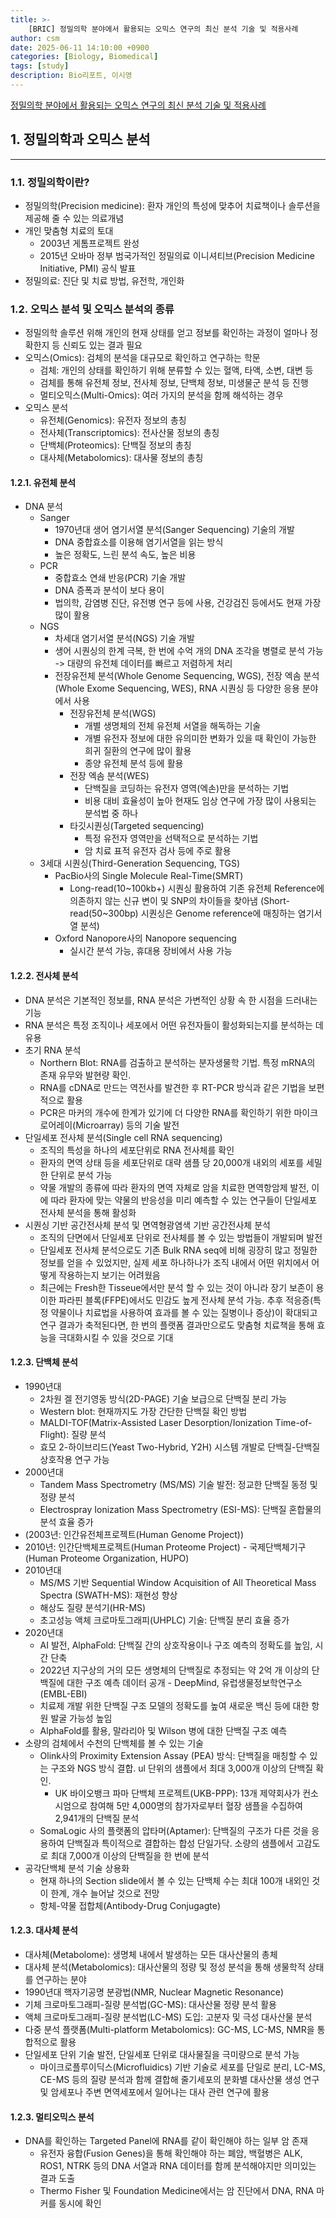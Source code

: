 ```yaml
---
title: >-
    [BRIC] 정밀의학 분야에서 활용되는 오믹스 연구의 최신 분석 기술 및 적용사례
author: csm
date: 2025-06-11 14:10:00 +0900
categories: [Biology, Biomedical]
tags: [study]
description: Bio리포트, 이시영
---
```


[정밀의학 분야에서 활용되는 오믹스 연구의 최신 분석 기술 및 적용사례](https://www.ibric.org/s.do?HiiOqtvzfG)

## 1. 정밀의학과 오믹스 분석
---
### 1.1. 정밀의학이란?
- 정밀의학(Precision medicine): 환자 개인의 특성에 맞추어 치료책이나 솔루션을 제공해 줄 수 있는 의료개념
- 개인 맞춤형 치료의 토대
    - 2003년 게톰프로젝트 완성
    - 2015년 오바마 정부 범국가적인 정밀의료 이니셔티브(Precision Medicine Initiative, PMI) 공식 발표
- 정밀의료: 진단 및 치료 방법, 유전학, 개인화

### 1.2. 오믹스 분석 및 오믹스 분석의 종류
- 정밀의학 솔루션 위해 개인의 현재 상태를 얻고 정보를 확인하는 과정이 얼마나 정확한지 등 신뢰도 있는 결과 필요
- 오믹스(Omics): 검체의 분석을 대규모로 확인하고 연구하는 학문
    - 검체: 개인의 상태를 확인하기 위해 분류할 수 있는 혈액, 타액, 소변, 대변 등
    - 검체를 통해 유전체 정보, 전사체 정보, 단백체 정보, 미생물군 분석 등 진행
    - 멀티오믹스(Multi-Omics): 여러 가지의 분석을 함께 해석하는 경우
- 오믹스 분석
    - 유전체(Genomics): 유전자 정보의 총칭
    - 전사체(Transcriptomics): 전사산물 정보의 총칭
    - 단백체(Proteomics): 단백질 정보의 총칭
    - 대사체(Metabolomics): 대사물 정보의 총칭

#### 1.2.1. 유전체 분석
- DNA 분석
    - Sanger
        - 1970년대 생어 염기서열 분석(Sanger Sequencing) 기술의 개발
        - DNA 중합효소를 이용해 염기서열을 읽는 방식
        - 높은 정확도, 느린 분석 속도, 높은 비용
    - PCR
        - 중합효소 연쇄 반응(PCR) 기술 개발
        - DNA 증폭과 분석이 보다 용이
        - 법의학, 감염병 진단, 유전병 연구 등에 사용, 건강검진 등에서도 현재 가장 많이 활용
    - NGS
        - 차세대 염기서열 분석(NGS) 기술 개발
        - 생어 시퀀싱의 한계 극복, 한 번에 수억 개의 DNA 조각을 병렬로 분석 가능 -> 대량의 유전체 데이터를 빠르고 저렴하게 처리
        - 전장유전체 분석(Whole Genome Sequencing, WGS), 전장 엑솜 분석(Whole Exome Sequencing, WES), RNA 시퀀싱 등 다양한 응용 분야에서 사용
            - 전장유전체 분석(WGS)
                - 개별 생명체의 전체 유전체 서열을 해독하는 기술
                - 개별 유전자 정보에 대한 유의미한 변화가 있을 때 확인이 가능한 희귀 질환의 연구에 많이 활용
                - 종양 유전체 분석 등에 활용
            - 전장 엑솜 분석(WES)
                - 단백질을 코딩하는 유전자 영역(엑손)만을 분석하는 기법
                - 비용 대비 효율성이 높아 현재도 임상 연구에 가장 많이 사용되는 분석법 중 하나
            - 타깃시퀀싱(Targeted sequencing)
                - 특정 유전자 영역만을 선택적으로 분석하는 기법
                - 암 치료 표적 유전자 검사 등에 주로 활용
    -  3세대 시퀀싱(Third-Generation Sequencing, TGS)
        - PacBio사의 Single Molecule Real-Time(SMRT)
            -  Long-read(10~100kb+) 시퀀싱 활용하여 기존 유전체 Reference에 의존하지 않는 신규 변이 및 SNP의 차이들을 찾아냄 (Short-read(50~300bp) 시퀀싱은 Genome reference에 매칭하는 염기서열 분석)
        - Oxford Nanopore사의 Nanopore sequencing
            - 실시간 분석 가능, 휴대용 장비에서 사용 가능

#### 1.2.2. 전사체 분석
- DNA 분석은 기본적인 정보를, RNA 분석은 가변적인 상황 속 한 시점을 드러내는 기능
- RNA 분석은 특정 조직이나 세포에서 어떤 유전자들이 활성화되는지를 분석하는 데 유용
- 초기 RNA 분석
    - Northern Blot: RNA를 검출하고 분석하는 분자생물학 기법. 특정 mRNA의 존재 유무와 발현량 확인.
    - RNA를 cDNA로 만드는 역전사를 발견한 후 RT-PCR 방식과 같은 기법을 보편적으로 활용
    - PCR은 마커의 개수에 한계가 있기에 더 다양한 RNA를 확인하기 위한 마이크로어레이(Microarray) 등의 기술 발전
- 단일세포 전사체 분석(Single cell RNA sequencing)
    - 조직의 특성을 하나의 세포단위로 RNA 전사체를 확인
    - 환자의 면역 상태 등을 세포단위로 대략 샘플 당 20,000개 내외의 세포를 세밀한 단위로 분석 가능
    - 약물 개발의 종류에 따라 환자의 면역 자체로 암을 치료한 면역항암제 발전, 이에 따라 환자에 맞는 약물의 반응성을 미리 예측할 수 있는 연구들이 단일세포 전사체 분석을 통해 활성화
- 시퀀싱 기반 공간전사체 분석 및 면역형광염색 기반 공간전사체 분석
    - 조직의 단면에서 단일세포 단위로 전사체를 볼 수 있는 방법들이 개발되며 발전
    - 단일세포 전사체 분석으로도 기존 Bulk RNA seq에 비해 굉장히 많고 정밀한 정보를 얻을 수 있었지만, 실제 세포 하나하나가 조직 내에서 어떤 위치에서 어떻게 작용하는지 보기는 어려웠음
    - 최근에는 Fresh한 Tisseue에서만 분석 할 수 있는 것이 아니라 장기 보존이 용이한 파라핀 블록(FFPE)에서도 민감도 높게 전사체 분석 가능. 추후 적응증(특정 약물이나 치료법을 사용하여 효과를 볼 수 있는 질병이나 증상)이 확대되고 연구 결과가 축적된다면, 한 번의 플랫폼 결과만으로도 맞춤형 치료책을 통해 효능을 극대화시킬 수 있을 것으로 기대

#### 1.2.3. 단백체 분석
- 1990년대 
    - 2차원 겔 전기영동 방식(2D-PAGE) 기술 보급으로 단백질 분리 가능
    - Western blot: 현재까지도 가장 간단한 단백질 확인 방법
    - MALDI-TOF(Matrix-Assisted Laser Desorption/Ionization Time-of-Flight): 질량 분석
    - 효모 2-하이브리드(Yeast Two-Hybrid, Y2H) 시스템 개발로 단백질-단백질 상호작용 연구 가능
- 2000년대 
    - Tandem Mass Spectrometry (MS/MS) 기술 발전: 정교한 단백질 동정 및 정량 분석
    - Electrospray Ionization Mass Spectrometry (ESI-MS): 단백질 혼합물의 분석 효율 증가
- (2003년: 인간유전체프로젝트(Human Genome Project))
- 2010년: 인간단백체프로젝트(Human Proteome Project) - 국제단백체기구(Human Proteome Organization, HUPO)
- 2010년대
    - MS/MS 기반 Sequential Window Acquisition of All Theoretical Mass Spectra (SWATH-MS): 재현성 향상
    - 해상도 질량 분석기(HR-MS)
    - 초고성능 액체 크로마토그래피(UHPLC) 기술: 단백질 분리 효율 증가
- 2020년대
    - AI 발전, AlphaFold: 단백질 간의 상호작용이나 구조 예측의 정확도를 높임, 시간 단축
    - 2022년 지구상의 거의 모든 생명체의 단백질로 추정되는 약 2억 개 이상의 단백질에 대한 구조 예측 데이터 공개 - DeepMind, 유럽생물정보학연구소(EMBL-EBI)
    - 치료제 개발 위한 단백질 구조 모델의 정확도를 높여 새로운 백신 등에 대한 항원 발굴 가능성 높임
    - AlphaFold를 활용, 말라리아 및 Wilson 병에 대한 단백질 구조 예측
- 소량의 검체에서 수천의 단백체를 볼 수 있는 기술
    - Olink사의 Proximity Extension Assay (PEA) 방식: 단백질을 매칭할 수 있는 구조와 NGS 방식 결합. ul 단위의 샘플에서 최대 3,000개 이상의 단백질 확인. 
        - UK 바이오뱅크 파마 단백체 프로젝트(UKB-PPP): 13개 제약회사가 컨소시엄으로 참여해 5만 4,000명의 참가자로부터 혈장 샘플을 수집하여 2,941개의 단백질 분석
    - SomaLogic 사의 플랫폼의 압타머(Aptamer): 단백질의 구조가 다른 것을 응용하여 단백질과 특이적으로 결합하는 합성 단일가닥. 소량의 샘플에서 고감도로 최대 7,000개 이상의 단백질을 한 번에 분석
- 공각단백체 분석 기술 상용화
    - 현재 하나의 Section slide에서 볼 수 있는 단백체 수는 최대 100개 내외인 것이 한계, 개수 늘어날 것으로 전망
    - 항체-약물 접합체(Antibody-Drug Conjugagte)

#### 1.2.3. 대사체 분석
- 대사체(Metabolome): 생명체 내에서 발생하는 모든 대사산물의 총체
- 대사체 분석(Metabolomics): 대사산물의 정량 및 정성 분석을 통해 생물학적 상태를 연구하는 분야
- 1990년대 핵자기공명 분광법(NMR, Nuclear Magnetic Resonance)
- 기체 크로마토그래피-질량 분석법(GC-MS): 대사산물 정량 분석 활용
- 액체 크로마토그래피-질량 분석법(LC-MS) 도입: 고분자 및 극성 대사산물 분석
- 다중 분석 플랫폼(Multi-platform Metabolomics): GC-MS, LC-MS, NMR을 통합적으로 활용
- 단일세포 단위 기술 발전, 단일세포 단위로 대사물질을 극미량으로 분석 가능
    - 마이크로플루이딕스(Microfluidics) 기반 기술로 세포를 단일로 분리, LC-MS, CE-MS 등의 질량 분석과 함께 결합해 줄기세포의 분화별 대사산물 생성 연구 및 암세포나 주변 면역세포에서 일어나는 대사 관련 연구에 활용

#### 1.2.3. 멀티오믹스 분석
- DNA를 확인하는 Targeted Panel에 RNA를 같이 확인해야 하는 일부 암 존재
    - 유전자 융합(Fusion Genes)을 통해 확인해야 하는 폐암, 백혈병은 ALK, ROS1, NTRK 등의 DNA 서열과 RNA 데이터를 함께 분석해야지만 의미있는 결과 도출
    - Thermo Fisher 및 Foundation Medicine에서는 암 진단에서 DNA, RNA 마커를 동시에 확인
